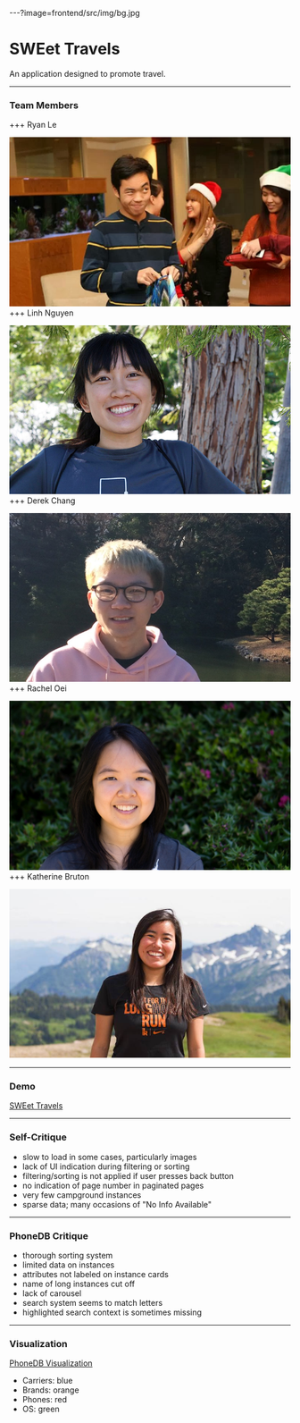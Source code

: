 ---?image=frontend/src/img/bg.jpg
# SWEet Travels

An application designed to promote travel.

---

### Team Members
+++
Ryan Le

![Ryan](frontend/src/img/about/ryan.jpeg)
+++
Linh Nguyen

![Linh](frontend/src/img/about/linh.jpg)
+++
Derek Chang

![Derek](frontend/src/img/about/derek.jpg)
+++
Rachel Oei

![Rachel](frontend/src/img/about/rachel.jpg)
+++
Katherine Bruton

![Katherine](frontend/src/img/about/katherine.jpg)

---
### Demo

[SWEet Travels](http://swetravels.me)

---
### Self-Critique

- slow to load in some cases, particularly images
- lack of UI indication during filtering or sorting
- filtering/sorting is not applied if user presses back button
- no indication of page number in paginated pages
- very few campground instances
- sparse data; many occasions of "No Info Available"

---
### PhoneDB Critique

- thorough sorting system
- limited data on instances
- attributes not labeled on instance cards
- name of long instances cut off
- lack of carousel
- search system seems to match letters
- highlighted search context is sometimes missing

---
### Visualization

[PhoneDB Visualization](http://swetravels.me/vis.html)

- Carriers: blue
- Brands: orange
- Phones: red
- OS: green
